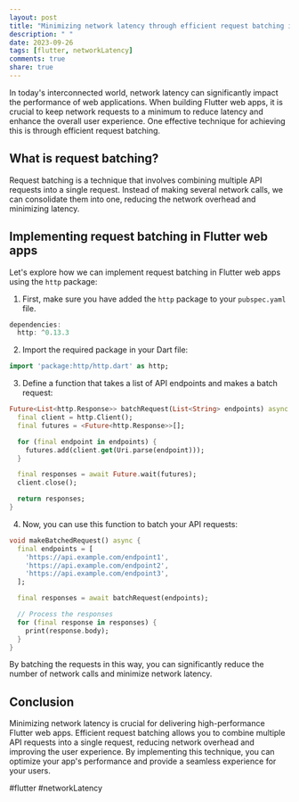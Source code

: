 ```yaml
---
layout: post
title: "Minimizing network latency through efficient request batching in Flutter web apps"
description: " "
date: 2023-09-26
tags: [flutter, networkLatency]
comments: true
share: true
---
```


In today's interconnected world, network latency can significantly impact the performance of web applications. When building Flutter web apps, it is crucial to keep network requests to a minimum to reduce latency and enhance the overall user experience. One effective technique for achieving this is through efficient request batching.

## What is request batching?

Request batching is a technique that involves combining multiple API requests into a single request. Instead of making several network calls, we can consolidate them into one, reducing the network overhead and minimizing latency.

## Implementing request batching in Flutter web apps

Let's explore how we can implement request batching in Flutter web apps using the `http` package:

1. First, make sure you have added the `http` package to your `pubspec.yaml` file.

```dart
dependencies:
  http: ^0.13.3
```

2. Import the required package in your Dart file:

```dart
import 'package:http/http.dart' as http;
```

3. Define a function that takes a list of API endpoints and makes a batch request:

```dart
Future<List<http.Response>> batchRequest(List<String> endpoints) async {
  final client = http.Client();
  final futures = <Future<http.Response>>[];

  for (final endpoint in endpoints) {
    futures.add(client.get(Uri.parse(endpoint)));
  }

  final responses = await Future.wait(futures);
  client.close();

  return responses;
}
```

4. Now, you can use this function to batch your API requests:

```dart
void makeBatchedRequest() async {
  final endpoints = [
    'https://api.example.com/endpoint1',
    'https://api.example.com/endpoint2',
    'https://api.example.com/endpoint3',
  ];

  final responses = await batchRequest(endpoints);

  // Process the responses
  for (final response in responses) {
    print(response.body);
  }
}
```

By batching the requests in this way, you can significantly reduce the number of network calls and minimize network latency.

## Conclusion

Minimizing network latency is crucial for delivering high-performance Flutter web apps. Efficient request batching allows you to combine multiple API requests into a single request, reducing network overhead and improving the user experience. By implementing this technique, you can optimize your app's performance and provide a seamless experience for your users.

#flutter #networkLatency